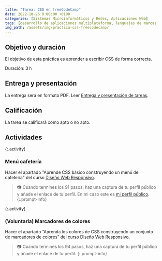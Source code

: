 ```yaml
---
title: "Tarea: CSS en freeCodeCamp"
date: 2022-10-26 9:00:00 +0100
categories: [Sistemas Microinformáticos y Redes, Aplicaciones Web]
tags: [desarrollo de aplicaciones multiplataforma, lenguajes de marcas y sistemas de gestión de información, administración de sistemas informáticos de red, desarrollo de aplicaciones web, dam, daw, asir, lmsgi, aplicaciones web, smr, sistemas microinformáticos y redes, práctica, tarea]
img_path: /assets/img/practica-css-freecodecamp/
---
```


## Objetivo y duración

El objetivo de esta práctica es aprender a escribir CSS de forma correcta.

Duración: 3 h

## Entrega y presentación

La entrega será en formato PDF. Leer [Entrega y presentación de tareas](/posts/entrega-presentacion-tareas/).

## Calificación

La tarea se calificará como apto o no apto.

## Actividades

{:.activity}
### Menú cafetería

Hacer el apartado "Aprende CSS básico construyendo un menú de cafetería" del curso [Diseño Web Responsivo](https://www.freecodecamp.org/espanol/learn/2022/responsive-web-design/).

> 📷 Cuando termines los 91 pasos, haz una captura de tu perfil público y añade el enlace de tu perfil. En mi caso este es [mi perfil público](https://www.freecodecamp.org/fccbc40f106-3a04-422a-afc3-e806f616be0b).
{:.prompt-info}

{:.activity}
### (Voluntaria) Marcadores de colores

Hacer el apartado "Aprenda los colores de CSS construyendo un conjunto de marcadores de colores" del curso [Diseño Web Responsivo](https://www.freecodecamp.org/espanol/learn/2022/responsive-web-design/).

> 📷 Cuando termines los 94 pasos, haz una captura de tu perfil público y añade el enlace de tu perfil.
{:.prompt-info}

